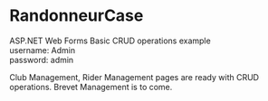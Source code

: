 # RandonneurCase
ASP.NET Web Forms Basic CRUD operations example<br>
username: Admin<br>
password: admin

Club Management, 
Rider Management pages are ready with CRUD operations.
Brevet Management is to come.
